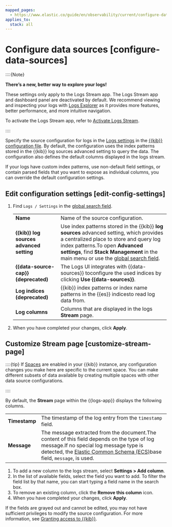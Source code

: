 ```yaml
---
mapped_pages:
  - https://www.elastic.co/guide/en/observability/current/configure-data-sources.html
applies_to:
  stack: all
---
```


# Configure data sources [configure-data-sources]

::::{Note}

**There’s a new, better way to explore your logs!**

These settings only apply to the Logs Stream app. The Logs Stream app and dashboard panel are deactivated by default. We recommend viewing and inspecting your logs with [Logs Explorer](logs-explorer.md) as it provides more features, better performance, and more intuitive navigation.

To activate the Logs Stream app, refer to [Activate Logs Stream](logs-stream.md#activate-logs-stream).

::::


Specify the source configuration for logs in the [Logs settings](kibana://reference/configuration-reference/logs-settings.md) in the [{{kib}} configuration file](kibana://reference/configuration-reference/general-settings.md). By default, the configuration uses the index patterns stored in the {{kib}} log sources advanced setting to query the data. The configuration also defines the default columns displayed in the logs stream.

If your logs have custom index patterns, use non-default field settings, or contain parsed fields that you want to expose as individual columns, you can override the default configuration settings.


## Edit configuration settings [edit-config-settings]

1. Find `Logs / Settings` in the [global search field](/explore-analyze/find-and-organize/find-apps-and-objects.md).

    |     |     |
    | --- | --- |
    | **Name** | Name of the source configuration. |
    | **{{kib}} log sources advanced setting** | Use index patterns stored in the {{kib}} **log sources** advanced setting, which provides a centralized place to store and query log index patterns.To open **Advanced settings**, find **Stack Management** in the main menu or use the [global search field](/explore-analyze/find-and-organize/find-apps-and-objects.md). |
    | **{{data-source-cap}} (deprecated)** | The Logs UI integrates with {{data-sources}} toconfigure the used indices by clicking **Use {{data-sources}}**. |
    | **Log indices (deprecated)** | {{kib}} index patterns or index name patterns in the {{es}} indicesto read log data from. |
    | **Log columns** | Columns that are displayed in the logs **Stream** page. |

2. When you have completed your changes, click **Apply**.


## Customize Stream page [customize-stream-page]

::::{tip}
If [Spaces](../../../deploy-manage/manage-spaces.md) are enabled in your {{kib}} instance, any configuration changes you make here are specific to the current space. You can make different subsets of data available by creating multiple spaces with other data source configurations.

::::


By default, the **Stream** page within the {{logs-app}} displays the following columns.

|     |     |
| --- | --- |
| **Timestamp** | The timestamp of the log entry from the `timestamp` field. |
| **Message** | The message extracted from the document.The content of this field depends on the type of log message.If no special log message type is detected, the [Elastic Common Schema (ECS)](asciidocalypse://docs/ecs/docs/reference/ecs-base.md)base field, `message`, is used. |

1. To add a new column to the logs stream, select **Settings > Add column**.
2. In the list of available fields, select the field you want to add. To filter the field list by that name, you can start typing a field name in the search box.
3. To remove an existing column, click the **Remove this column** icon.
4. When you have completed your changes, click **Apply**.

If the fields are grayed out and cannot be edited, you may not have sufficient privileges to modify the source configuration. For more information, see [Granting access to {{kib}}](../../../deploy-manage/users-roles/cluster-or-deployment-auth/built-in-roles.md).
